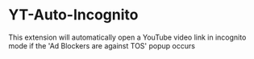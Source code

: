 # YT-Auto-Incognito
This extension will automatically open a YouTube video link in incognito mode if the 'Ad Blockers are against TOS' popup occurs
